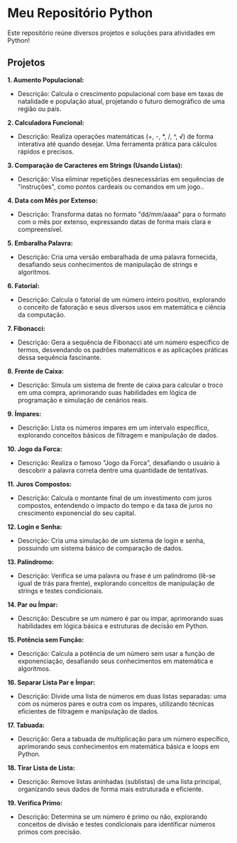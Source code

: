 # Meu Repositório Python

Este repositório reúne diversos projetos e soluções para atividades em Python!

## Projetos

**1. Aumento Populacional:**
  - Descrição: Calcula o crescimento populacional com base em taxas de natalidade e população atual, projetando o futuro demográfico de uma região ou país.

**2. Calculadora Funcional:**
  - Descrição: Realiza operações matemáticas (+, -, *, /, ^, √) de forma interativa até quando desejar. Uma ferramenta prática para cálculos rápidos e precisos.

**3. Comparação de Caracteres em Strings (Usando Listas):**
  - Descrição: Visa eliminar repetições desnecessárias em sequências de "instruções", como pontos cardeais ou comandos em um jogo..

**4. Data com Mês por Extenso:**
  - Descrição: Transforma datas no formato "dd/mm/aaaa" para o formato com o mês por extenso, expressando datas de forma mais clara e compreensível.

**5. Embaralha Palavra:**
  - Descrição: Cria uma versão embaralhada de uma palavra fornecida, desafiando seus conhecimentos de manipulação de strings e algoritmos.

**6. Fatorial:**
  - Descrição: Calcula o fatorial de um número inteiro positivo, explorando o conceito de fatoração e seus diversos usos em matemática e ciência da computação.

**7. Fibonacci:**
  - Descrição: Gera a sequência de Fibonacci até um número específico de termos, desvendando os padrões matemáticos e as aplicações práticas dessa sequência fascinante.

**8. Frente de Caixa:**
  - Descrição: Simula um sistema de frente de caixa para calcular o troco em uma compra, aprimorando suas habilidades em lógica de programação e simulação de cenários reais.

**9. Ímpares:**
  - Descrição: Lista os números ímpares em um intervalo específico, explorando conceitos básicos de filtragem e manipulação de dados.

**10. Jogo da Forca:**
  - Descrição: Realiza o famoso "Jogo da Forca", desafiando o usuário à descobrir a palavra correta dentre uma quantidade de tentativas.

**11. Juros Compostos:**
  - Descrição: Calcula o montante final de um investimento com juros compostos, entendendo o impacto do tempo e da taxa de juros no crescimento exponencial do seu capital.

**12. Login e Senha:**
  - Descrição: Cria uma simulação de um sistema de login e senha, possuindo um sistema básico de comparação de dados.

**13. Palíndromo:**
  - Descrição: Verifica se uma palavra ou frase é um palíndromo (lê-se igual de trás para frente), explorando conceitos de manipulação de strings e testes condicionais.

**14. Par ou Ímpar:**
  - Descrição: Descubre se um número é par ou ímpar, aprimorando suas habilidades em lógica básica e estruturas de decisão em Python.

**15. Potência sem Função:**
  - Descrição: Calcula a potência de um número sem usar a função de exponenciação, desafiando seus conhecimentos em matemática e algoritmos.

**16. Separar Lista Par e Ímpar:**
  - Descrição: Divide uma lista de números em duas listas separadas: uma com os números pares e outra com os ímpares, utilizando técnicas eficientes de filtragem e manipulação de dados.

**17. Tabuada:**
  - Descrição: Gera a tabuada de multiplicação para um número específico, aprimorando seus conhecimentos em matemática básica e loops em Python.

**18. Tirar Lista de Lista:**
  - Descrição: Remove listas aninhadas (sublistas) de uma lista principal, organizando seus dados de forma mais estruturada e eficiente.

**19. Verifica Primo:**
  - Descrição: Determina se um número é primo ou não, explorando conceitos de divisão e testes condicionais para identificar números primos com precisão.
